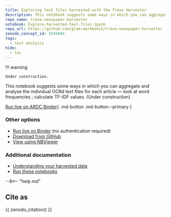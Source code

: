 ```yaml
---
title: Exploring text files harvested with the Trove Harvester
description: This notebook suggests some ways in which you can aggregate and analyse the individual OCRd text files for each article — look at word frequencies ; calculate TF-IDF values.
repo_name: trove-newspaper-harvester
notebook: Explore-harvested-text-files.ipynb
repo_url: https://github.com/glam-workbench/trove-newspaper-harvester
zenodo_concept_id: 3545044
tags:
  - text analysis
hide:
  - toc
---
```


!!! warning

    Under construction.

This notebook suggests some ways in which you can aggregate and analyse the individual OCRd text files for each article — look at word frequencies ; calculate TF-IDF values. (Under construction)

[Run live on ARDC Binder](https://binderhub.rc.nectar.org.au/v2/gh/GLAM-Workbench/{{repo_name}}/HEAD?urlpath=/lab/tree/{{notebook}}){ .md-button .md-button--primary }

### Other options

* [Run live on Binder](https://mybinder.org/v2/gh/GLAM-Workbench/{{repo_name}}/HEAD?urlpath=/lab/tree/{{notebook}}) (no authentication required)
* [Download from GitHub](https://github.com/GLAM-Workbench/trove-newspaper-harvester/blob/master/Explore-harvested-text-files.ipynb)
* [View using NBViewer](https://nbviewer.jupyter.org/github/GLAM-Workbench/trove-newspaper-harvester/blob/master/Explore-harvested-text-files.ipynb)

### Additional documentation

* [Understanding your harvested data](../#your-harvested-data)
* [Run these notebooks](../#run-these-notebooks)

--8<-- "help.md"

## Cite as

{{ zenodo_citation() }}